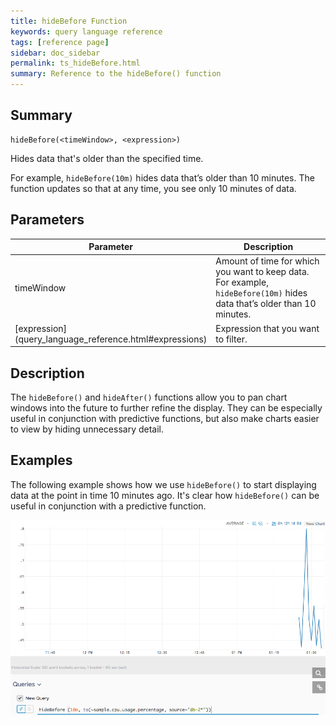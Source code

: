 ```yaml
---
title: hideBefore Function
keywords: query language reference
tags: [reference page]
sidebar: doc_sidebar
permalink: ts_hideBefore.html
summary: Reference to the hideBefore() function
---
```

## Summary
```
hideBefore(<timeWindow>, <expression>)
```
Hides data that's older than the specified time.

For example, `hideBefore(10m)` hides data that’s older than 10 minutes. The function updates so that at any time, you see only 10 minutes of data.

## Parameters
<table>
<tbody>
<thead>
<tr><th width="20%">Parameter</th><th width="80%">Description</th></tr>
</thead>
<tr>
<td>timeWindow</td>
<td>Amount of time for which you want to keep data. For example, <code>hideBefore(10m)</code> hides data that’s older than 10 minutes. </td></tr>
<tr>
<td markdown="span"> [expression](query_language_reference.html#expressions)</td>
<td>Expression that you want to filter.</td>
</tr>
</tbody>
</table>

## Description

The `hideBefore()` and `hideAfter()` functions allow you to  pan chart windows into the future to further refine the display. They can be especially useful in conjunction with predictive functions, but also make charts easier to view by hiding unnecessary detail.

## Examples

The following example shows how we use `hideBefore()` to start displaying data at the point in time 10 minutes ago. It's clear how `hideBefore()` can be useful in conjunction with a predictive function.

![hide before image](images/ts_hideBefore.png)
